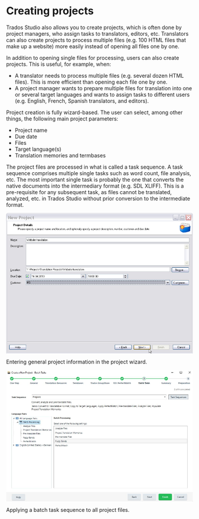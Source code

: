 Creating projects
=====
Trados Studio also allows you to create projects, which is often done by project managers, who assign tasks to translators, editors, etc. Translators can also create projects to process multiple files (e.g. 100 HTML files that make up a website) more easily instead of opening all files one by one.

In addition to opening single files for processing, users can also create projects. This is useful, for example, when:

* A translator needs to process multiple files (e.g. several dozen HTML files). This is more efficient than opening each file one by one.
* A project manager wants to prepare multiple files for translation into one or several target languages and wants to assign tasks to different users (e.g. English, French, Spanish translators, and editors).


Project creation is fully wizard-based. The user can select, among other things, the following main project parameters:
* Project name
* Due date
* Files
* Target language(s)
* Translation memories and termbases

The project files are processed in what is called a task sequence. A task sequence comprises multiple single tasks such as word count, file analysis, etc. The most important single task is probably the one that converts the native documents into the intermediary format (e.g. SDL XLIFF). This is a pre-requisite for any subsequent task, as files cannot be translated, analyzed, etc. in Trados Studio without prior conversion to the intermediate format.

<img style="display:block; " src="images/Project01.jpg"/>

Entering general project information in the project wizard.

<img style="display:block; " src="images/Project02.jpg"/>

Applying a batch task sequence to all project files.